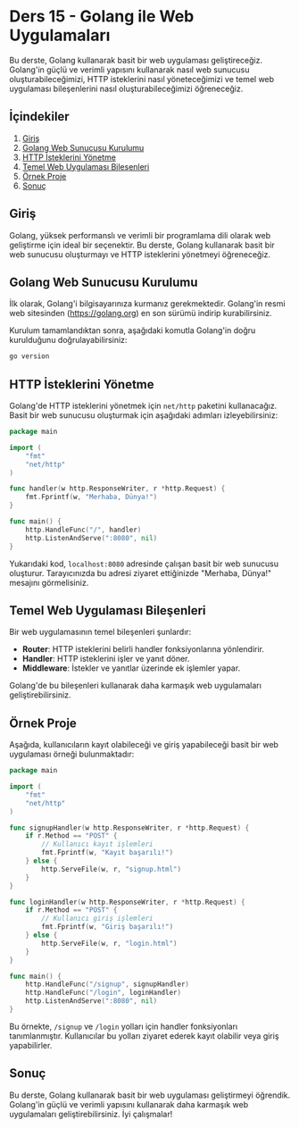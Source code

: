 # Ders 15 - Golang ile Web Uygulamaları

Bu derste, Golang kullanarak basit bir web uygulaması geliştireceğiz. Golang'in güçlü ve verimli yapısını kullanarak nasıl web sunucusu oluşturabileceğimizi, HTTP isteklerini nasıl yöneteceğimizi ve temel web uygulaması bileşenlerini nasıl oluşturabileceğimizi öğreneceğiz.

## İçindekiler

1. [Giriş](#giriş)
2. [Golang Web Sunucusu Kurulumu](#golang-web-sunucusu-kurulumu)
3. [HTTP İsteklerini Yönetme](#http-isteklerini-yonetme)
4. [Temel Web Uygulaması Bileşenleri](#temel-web-uygulaması-bileşenleri)
5. [Örnek Proje](#örnek-proje)
6. [Sonuç](#sonuç)

## Giriş

Golang, yüksek performanslı ve verimli bir programlama dili olarak web geliştirme için ideal bir seçenektir. Bu derste, Golang kullanarak basit bir web sunucusu oluşturmayı ve HTTP isteklerini yönetmeyi öğreneceğiz.

## Golang Web Sunucusu Kurulumu

İlk olarak, Golang'i bilgisayarınıza kurmanız gerekmektedir. Golang'in resmi web sitesinden (https://golang.org) en son sürümü indirip kurabilirsiniz.

Kurulum tamamlandıktan sonra, aşağıdaki komutla Golang'in doğru kurulduğunu doğrulayabilirsiniz:

```sh
go version
```

## HTTP İsteklerini Yönetme

Golang'de HTTP isteklerini yönetmek için `net/http` paketini kullanacağız. Basit bir web sunucusu oluşturmak için aşağıdaki adımları izleyebilirsiniz:

```go
package main

import (
    "fmt"
    "net/http"
)

func handler(w http.ResponseWriter, r *http.Request) {
    fmt.Fprintf(w, "Merhaba, Dünya!")
}

func main() {
    http.HandleFunc("/", handler)
    http.ListenAndServe(":8080", nil)
}
```

Yukarıdaki kod, `localhost:8080` adresinde çalışan basit bir web sunucusu oluşturur. Tarayıcınızda bu adresi ziyaret ettiğinizde "Merhaba, Dünya!" mesajını görmelisiniz.

## Temel Web Uygulaması Bileşenleri

Bir web uygulamasının temel bileşenleri şunlardır:

- **Router**: HTTP isteklerini belirli handler fonksiyonlarına yönlendirir.
- **Handler**: HTTP isteklerini işler ve yanıt döner.
- **Middleware**: İstekler ve yanıtlar üzerinde ek işlemler yapar.

Golang'de bu bileşenleri kullanarak daha karmaşık web uygulamaları geliştirebilirsiniz.

## Örnek Proje

Aşağıda, kullanıcıların kayıt olabileceği ve giriş yapabileceği basit bir web uygulaması örneği bulunmaktadır:

```go
package main

import (
    "fmt"
    "net/http"
)

func signupHandler(w http.ResponseWriter, r *http.Request) {
    if r.Method == "POST" {
        // Kullanıcı kayıt işlemleri
        fmt.Fprintf(w, "Kayıt başarılı!")
    } else {
        http.ServeFile(w, r, "signup.html")
    }
}

func loginHandler(w http.ResponseWriter, r *http.Request) {
    if r.Method == "POST" {
        // Kullanıcı giriş işlemleri
        fmt.Fprintf(w, "Giriş başarılı!")
    } else {
        http.ServeFile(w, r, "login.html")
    }
}

func main() {
    http.HandleFunc("/signup", signupHandler)
    http.HandleFunc("/login", loginHandler)
    http.ListenAndServe(":8080", nil)
}
```

Bu örnekte, `/signup` ve `/login` yolları için handler fonksiyonları tanımlanmıştır. Kullanıcılar bu yolları ziyaret ederek kayıt olabilir veya giriş yapabilirler.

## Sonuç

Bu derste, Golang kullanarak basit bir web uygulaması geliştirmeyi öğrendik. Golang'in güçlü ve verimli yapısını kullanarak daha karmaşık web uygulamaları geliştirebilirsiniz. İyi çalışmalar!
